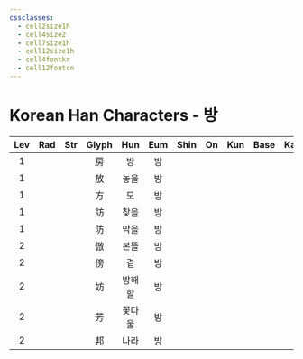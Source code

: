 ```yaml
---
cssclasses:
  - cell2size1h
  - cell4size2
  - cell7size1h
  - cell12size1h
  - cell4fontkr
  - cell12fontcn
---
```


# Korean Han Characters - 방

| Lev | Rad | Str | Glyph | Hun | Eum | Shin | On  | Kun | Base | Kana | Simp | Man | Can | Viet |
| :-: | :-: | :-: | :---: | :-: | :-: | :--: | :-: | :-: | :--: | :--: | :--: | :-: | :-: | :--: |
|  1  |     |     |   房   |  방  |  방  |      |     |     |      |      |      |     |     |      |
|  1  |     |     |   放   | 놓을  |  방  |      |     |     |      |      |      |     |     |      |
|  1  |     |     |   方   |  모  |  방  |      |     |     |      |      |      |     |     |      |
|  1  |     |     |   訪   | 찾을  |  방  |      |     |     |      |      |      |     |     |      |
|  1  |     |     |   防   | 막을  |  방  |      |     |     |      |      |      |     |     |      |
|  2  |     |     |   倣   | 본뜰  |  방  |      |     |     |      |      |      |     |     |      |
|  2  |     |     |   傍   |  곁  |  방  |      |     |     |      |      |      |     |     |      |
|  2  |     |     |   妨   | 방해할 |  방  |      |     |     |      |      |      |     |     |      |
|  2  |     |     |   芳   | 꽃다울 |  방  |      |     |     |      |      |      |     |     |      |
|  2  |     |     |   邦   | 나라  |  방  |      |     |     |      |      |      |     |     |      |
